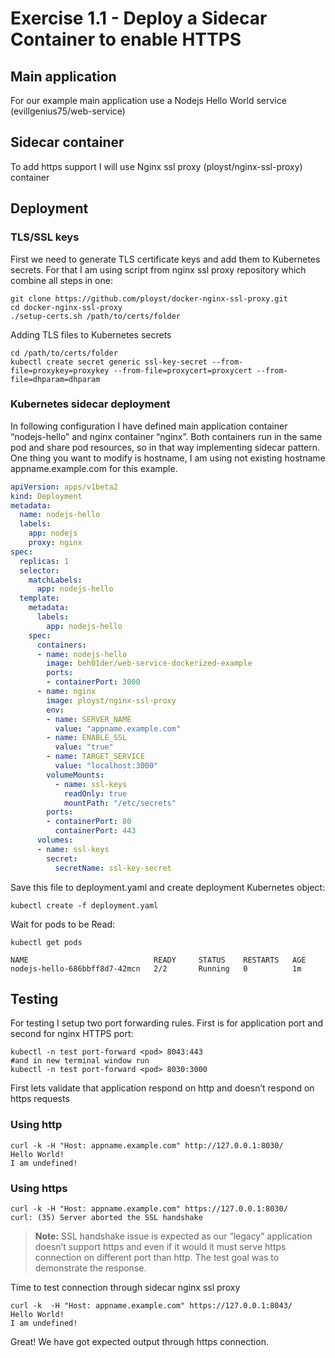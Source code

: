 # Exercise 1.1 - Deploy a Sidecar Container to enable HTTPS

## Main application
For our example main application use a Nodejs Hello World service (evillgenius75/web-service)
## Sidecar container 
To add https support I will use Nginx ssl proxy (ployst/nginx-ssl-proxy) container
## Deployment
### TLS/SSL keys
First we need to generate TLS certificate keys and add them to Kubernetes secrets. For that I am using script from nginx ssl proxy repository which combine all steps in one:
```console
git clone https://github.com/ployst/docker-nginx-ssl-proxy.git
cd docker-nginx-ssl-proxy
./setup-certs.sh /path/to/certs/folder
```

Adding TLS files to Kubernetes secrets

```
cd /path/to/certs/folder
kubectl create secret generic ssl-key-secret --from-file=proxykey=proxykey --from-file=proxycert=proxycert --from-file=dhparam=dhparam
```

### Kubernetes sidecar deployment
In following configuration I have defined main application container “nodejs-hello” and nginx container “nginx”. Both containers run in the same pod and share pod resources, so in that way implementing sidecar pattern. One thing you want to modify is hostname, I am using not existing hostname appname.example.com for this example.

```yaml
apiVersion: apps/v1beta2
kind: Deployment
metadata:
  name: nodejs-hello
  labels:
    app: nodejs
    proxy: nginx
spec:
  replicas: 1
  selector:
    matchLabels:
      app: nodejs-hello
  template:
    metadata:
      labels:
        app: nodejs-hello
    spec:
      containers:
      - name: nodejs-hello
        image: beh01der/web-service-dockerized-example
        ports:
        - containerPort: 3000
      - name: nginx
        image: ployst/nginx-ssl-proxy
        env:
        - name: SERVER_NAME
          value: "appname.example.com"
        - name: ENABLE_SSL
          value: "true"
        - name: TARGET_SERVICE
          value: "localhost:3000"
        volumeMounts:
          - name: ssl-keys
            readOnly: true
            mountPath: "/etc/secrets"          
        ports:
        - containerPort: 80
          containerPort: 443
      volumes:
      - name: ssl-keys
        secret:
          secretName: ssl-key-secret
```


Save this file to deployment.yaml and create deployment Kubernetes object:

```
kubectl create -f deployment.yaml
```

Wait for pods to be Read:
```console
kubectl get pods

NAME                            READY     STATUS    RESTARTS   AGE
nodejs-hello-686bbff8d7-42mcn   2/2       Running   0          1m
```
## Testing
For testing I setup two port forwarding rules. First is for application port and second for nginx HTTPS port:

```
kubectl -n test port-forward <pod> 8043:443
#and in new terminal window run
kubectl -n test port-forward <pod> 8030:3000
```

First lets validate that application respond on http and doesn’t respond on https requests


### Using http
```console
curl -k -H "Host: appname.example.com" http://127.0.0.1:8030/ 
Hello World! 
I am undefined!
```
### Using https
```console
curl -k -H "Host: appname.example.com" https://127.0.0.1:8030/ 
curl: (35) Server aborted the SSL handshake
```

>**Note:** SSL handshake issue is expected as our “legacy” application doesn’t support https and even if it would it must serve https connection on different port than http. The test goal was to demonstrate the response.

Time to test connection through sidecar nginx ssl proxy

```console
curl -k  -H "Host: appname.example.com" https://127.0.0.1:8043/
Hello World!
I am undefined!
```

Great! We have got expected output through https connection.


